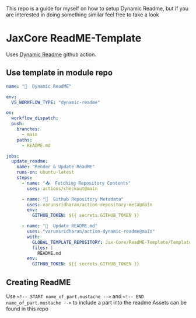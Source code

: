 This repo is a guide for myself on how to setup Dynamic Readme, but if you are interested in doing something similar feel free to take a look

# JaxCore ReadME-Template
Uses [Dynamic Readme](https://github.com/marketplace/actions/dynamic-readme) github action.

## Use template in module repo
```yml
name: "📄  Dynamic ReadME"

env:
  VS_WORKFLOW_TYPE: "dynamic-readme"

on:
  workflow_dispatch:
  push:
    branches:
      - main
    paths:
      - README.md

jobs:
  update_readme:
    name: "Render & Update ReadME"
    runs-on: ubuntu-latest
    steps:
      - name: "📥  Fetching Repository Contents"
        uses: actions/checkout@main

      - name: "💾  Github Repository Metadata"
        uses: varunsridharan/action-repository-meta@main
        env:
          GITHUB_TOKEN: ${{ secrets.GITHUB_TOKEN }}

      - name: "💫  Update README.md"
        uses: "varunsridharan/action-dynamic-readme@main"
        with:
          GLOBAL_TEMPLATE_REPOSITORY: Jax-Core/ReadME-Template/Templates
          files: |
            README.md
        env:
          GITHUB_TOKEN: ${{ secrets.GITHUB_TOKEN }}

```

## Creating ReadME
Use `<!-- START name_of_part.mustache -->` and `<!-- END name_of_part.mustache -->` to include a part into the readme
Assets can be found in this repo

